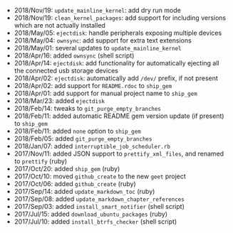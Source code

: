 - 2018/Nov/19: `update_mainline_kernel`: add dry run mode
- 2018/Nov/19: `clean_kernel_packages`: add support for including versions which are not actually installed
- 2018/May/05: `ejectdisk`: handle peripherals exposing multiple devices
- 2018/May/04: `ownsync`: add support for extra text extensions
- 2018/May/01: several updates to `update_mainline_kernel`
- 2018/Apr/16: added `ownsync` (shell script)
- 2018/Apr/14: `ejectdisk`: add functionality for automatically ejecting all the connected usb storage devices
- 2018/Apr/02: `ejectdisk`: automatically add `/dev/` prefix, if not present
- 2018/Apr/02: add support for `README.rdoc` to `ship_gem`
- 2018/Apr/01: add support for manual project name to `ship_gem`
- 2018/Mar/23: added `ejectdisk`
- 2018/Feb/14: tweaks to `git_purge_empty_branches`
- 2018/Feb/11: added automatic README gem version update (if present) to `ship_gem`
- 2018/Feb/11: added `none` option to `ship_gem`
- 2018/Feb/05: added `git_purge_empty_branches`
- 2018/Jan/07: added `interruptible_job_scheduler.rb`
- 2017/Nov/11: added JSON support to `prettify_xml_files`, and renamed to `prettify` (ruby)
- 2017/Oct/20: added `ship_gem` (ruby)
- 2017/Oct/10: moved `github_create` to the new `geet` project
- 2017/Oct/06: added `github_create` (ruby)
- 2017/Sep/14: added `update_markdown_toc` (ruby)
- 2017/Sep/08: added `update_markdown_chapter_references`
- 2017/Sep/03: added `install_smart_notifier` (shell script)
- 2017/Jul/15: added `download_ubuntu_packages` (ruby)
- 2017/Jul/10: added `install_btrfs_checker` (shell script)
